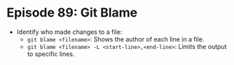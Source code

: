# Episode 89: Git Blame

- Identify who made changes to a file:
  - `git blame <filename>`: Shows the author of each line in a file.
  - `git blame <filename> -L <start-line>,<end-line>`: Limits the output to specific lines.